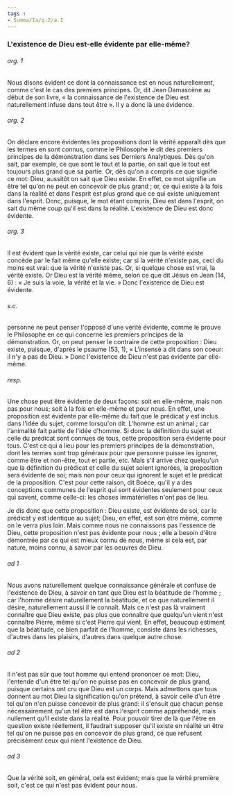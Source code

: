 ```yaml
---
tags : 
- Summa/Ia/q.2/a.1
---
```


### L'existence de Dieu est-elle évidente par elle-même?

###### arg. 1
Nous disons évident ce dont la connaissance est en nous naturellement, comme c'est le cas des premiers principes. Or, dit Jean Damascène au début de son livre, « la connaissance de l'existence de Dieu est naturellement infuse dans tout être ». Il y a donc là une évidence. 

###### arg. 2
On déclare encore évidentes les propositions dont la vérité apparaît dès que les termes en sont connus, comme le Philosophe le dit des premiers principes de la démonstration dans ses Derniers Analytiques. Dès qu'on sait, par exemple, ce que sont le tout et la partie, on sait que le tout est toujours plus grand que sa partie. Or, dès qu'on a compris ce que signifie ce mot: Dieu, aussitôt on sait que Dieu existe. En effet, ce mot signifie un être tel qu'on ne peut en concevoir de plus grand ; or, ce qui existe à la fois dans la réalité et dans l'esprit est plus grand que ce qui existe uniquement dans l'esprit. Donc, puisque, le mot étant compris, Dieu est dans l'esprit, on sait du même coup qu'il est dans la réalité. L'existence de Dieu est donc évidente. 

###### arg. 3
Il est évident que la vérité existe, car celui qui nie que la vérité existe concède par le fait même qu'elle existe; car si la vérité n'existe pas, ceci du moins est vrai: que la vérité n'existe pas. Or, si quelque chose est vrai, la vérité existe. Or Dieu est la vérité même, selon ce que dit Jésus en Jean (14, 6) : « Je suis la voie, la vérité et la vie. » Donc l'existence de Dieu est évidente. 

###### s.c.
personne ne peut penser l'opposé d'une vérité évidente, comme le prouve le Philosophe en ce qui concerne les premiers principes de la démonstration. Or, on peut penser le contraire de cette proposition : Dieu existe, puisque, d'après le psaume (53, 1), « L'insensé a dit dans son coeur: il n'y a pas de Dieu. » Donc l'existence de Dieu n'est pas évidente par elle-même. 

###### resp.
Une chose peut être évidente de deux façons: soit en elle-même, mais non pas pour nous; soit à la fois en elle-même et pour nous. En effet, une proposition est évidente par elle-même du fait que le prédicat y est inclus dans l'idée du sujet, comme lorsqu'on dit: L'homme est un animal ; car l'animalité fait partie de l'idée d'homme. Si donc la définition du sujet et celle du prédicat sont connues de tous, cette proposition sera évidente pour tous. C'est ce qui a lieu pour les premiers principes de la démonstration, dont les termes sont trop généraux pour que personne puisse les ignorer, comme être et non-être, tout et partie, etc. Mais s'il arrive chez quelqu'un que la définition du prédicat et celle du sujet soient ignorées, la proposition sera évidente de soi; mais non pour ceux qui ignorent le sujet et le prédicat de la proposition. C'est pour cette raison, dit Boèce, qu'il y a des conceptions communes de l'esprit qui sont évidentes seulement pour ceux qui savent, comme celle-ci: les choses immatérielles n'ont pas de lieu. 

Je dis donc que cette proposition : Dieu existe, est évidente de soi, car le prédicat y est identique au sujet; Dieu, en effet, est son être même, comme on le verra plus loin. Mais comme nous ne connaissons pas l'essence de Dieu, cette proposition n'est pas évidente pour nous ; elle a besoin d'être démontrée par ce qui est mieux connu de nous, même si cela est, par nature, moins connu, à savoir par les oeuvres de Dieu. 

###### ad 1
Nous avons naturellement quelque connaissance générale et confuse de l'existence de Dieu, à savoir en tant que Dieu est la béatitude de l'homme ; car l'homme désire naturellement la béatitude, et ce que naturellement il désire, naturellement aussi il le connaît. Mais ce n'est pas là vraiment connaître que Dieu existe, pas plus que connaître que quelqu'un vient n'est connaître Pierre, même si c'est Pierre qui vient. En effet, beaucoup estiment que la béatitude, ce bien parfait de l'homme, consiste dans les richesses, d'autres dans les plaisirs, d'autres dans quelque autre chose. 

###### ad 2
Il n'est pas sûr que tout homme qui entend prononcer ce mot: Dieu, l'entende d'un être tel qu'on ne puisse pas en concevoir de plus grand, puisque certains ont cru que Dieu est un corps. Mais admettons que tous donnent au mot Dieu la signification qu'on prétend, à savoir celle d'un être tel qu'on n'en puisse concevoir de plus grand: il s'ensuit que chacun pense nécessairement qu'un tel être est dans l'esprit comme appréhendé, mais nullement qu'il existe dans la réalité. Pour pouvoir tirer de là que l'être en question existe réellement, il faudrait supposer qu'il existe en réalité un être tel qu'on ne puisse pas en concevoir de plus grand, ce que refusent précisément ceux qui nient l'existence de Dieu. 

###### ad 3
Que la vérité soit, en général, cela est évident; mais que la vérité première soit, c'est ce qui n'est pas évident pour nous. 



